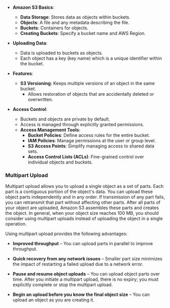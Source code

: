 - **Amazon S3 Basics**:
  - **Data Storage**: Stores data as objects within buckets.
  - **Objects**: A file and any metadata describing the file.
  - **Buckets**: Containers for objects.
  - **Creating Buckets**: Specify a bucket name and AWS Region.

- **Uploading Data**:
  - Data is uploaded to buckets as objects.
  - Each object has a key (key name) which is a unique identifier within the bucket.

- **Features**:
  - **S3 Versioning**: Keeps multiple versions of an object in the same bucket.
    - Allows restoration of objects that are accidentally deleted or overwritten.

- **Access Control**:
  - Buckets and objects are private by default.
  - Access is managed through explicitly granted permissions.
  - **Access Management Tools**:
    - **Bucket Policies**: Define access rules for the entire bucket.
    - **IAM Policies**: Manage permissions at the user or group level.
    - **S3 Access Points**: Simplify managing access to shared data sets.
    - **Access Control Lists (ACLs)**: Fine-grained control over individual objects and buckets.

### Multipart Upload
Multipart upload allows you to upload a single object as a set of parts. Each part is a contiguous portion of the object's data. You can upload these object parts independently and in any order. If transmission of any part fails, you can retransmit that part without affecting other parts. After all parts of your object are uploaded, Amazon S3 assembles these parts and creates the object. In general, when your object size reaches 100 MB, you should consider using multipart uploads instead of uploading the object in a single operation.

Using multipart upload provides the following advantages:

- **Improved throughput** – You can upload parts in parallel to improve throughput.
    
- **Quick recovery from any network issues** – Smaller part size minimizes the impact of restarting a failed upload due to a network error.
    
- **Pause and resume object uploads** – You can upload object parts over time. After you initiate a multipart upload, there is no expiry; you must explicitly complete or stop the multipart upload.
    
- **Begin an upload before you know the final object size** – You can upload an object as you are creating it.